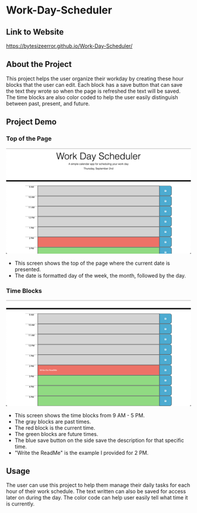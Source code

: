 # Work-Day-Scheduler

## Link to Website 
https://bytesizeerror.github.io/Work-Day-Scheduler/

## About the Project
This project helps the user organize their workday by creating these hour blocks that the user can edit. Each block has a save button that can save the text they wrote so when the page is refreshed the text will be saved. The time blocks are also color coded to help the user easily distinguish between past, present, and future.

## Project Demo
### Top of the Page
![page-top](assets/images/TopPage.png)
* This screen shows the top of the page where the current date is presented.
* The date is formatted day of the week, the month, followed by the day.

### Time Blocks
![time-blocks](assets/images/TimeBlocks.png)
* This screen shows the time blocks from 9 AM - 5 PM.
* The gray blocks are past times.
* The red block is the current time.
* The green blocks are future times.
* The blue save button on the side save the description for that specific time.
* "Write the ReadMe" is the example I provided for 2 PM.

## Usage
The user can use this project to help them manage their daily tasks for each hour of their work schedule. The text written can also be saved for access later on during the day. The color code can help user easily tell what time it is currently.